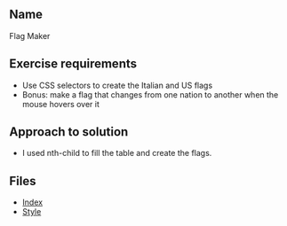 ## Name
Flag Maker

## Exercise requirements
* Use CSS selectors to create the Italian and US flags
* Bonus: make a flag that changes from one nation to another when the mouse
hovers over it
## Approach to solution
* I used nth-child to fill the table and create the flags.
## Files
* [Index](index.html) 
* [Style](style/style.css) 